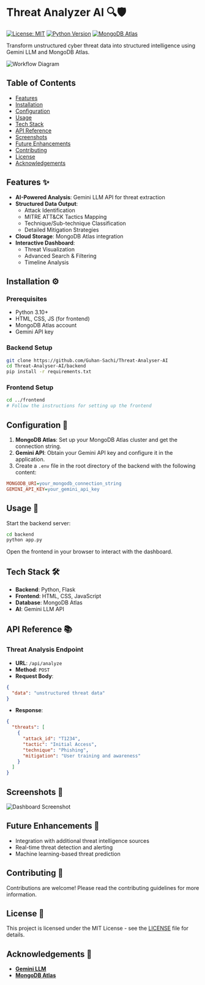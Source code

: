 # Threat Analyzer AI 🔍🛡️

[![License: MIT](https://img.shields.io/badge/License-MIT-yellow.svg)](https://opensource.org/licenses/MIT)
[![Python Version](https://img.shields.io/badge/Python-3.10%2B-blue.svg)](https://www.python.org/)
[![MongoDB Atlas](https://img.shields.io/badge/MongoDB-Cloud-green.svg)](https://www.mongodb.com/atlas)

Transform unstructured cyber threat data into structured intelligence using Gemini LLM and MongoDB Atlas.

![Workflow Diagram](https://via.placeholder.com/800x400.png?text=Threat+Processing+Workflow) <!-- Replace with actual diagram -->

## Table of Contents
- [Features](#features)
- [Installation](#installation)
- [Configuration](#configuration)
- [Usage](#usage)
- [Tech Stack](#tech-stack)
- [API Reference](#api-reference)
- [Screenshots](#screenshots)
- [Future Enhancements](#future-enhancements)
- [Contributing](#contributing)
- [License](#license)
- [Acknowledgements](#acknowledgements)

## Features ✨
- **AI-Powered Analysis**: Gemini LLM API for threat extraction
- **Structured Data Output**:
  - Attack Identification
  - MITRE ATT&CK Tactics Mapping
  - Technique/Sub-technique Classification
  - Detailed Mitigation Strategies
- **Cloud Storage**: MongoDB Atlas integration
- **Interactive Dashboard**:
  - Threat Visualization
  - Advanced Search & Filtering
  - Timeline Analysis

## Installation ⚙️

### Prerequisites
- Python 3.10+
- HTML, CSS, JS (for frontend)
- MongoDB Atlas account
- Gemini API key

### Backend Setup
```bash
git clone https://github.com/Guhan-Sachi/Threat-Analyser-AI
cd Threat-Analyser-AI/backend
pip install -r requirements.txt
```

### Frontend Setup
```bash
cd ../frontend
# Follow the instructions for setting up the frontend
```

## Configuration 🔧

1. **MongoDB Atlas**: Set up your MongoDB Atlas cluster and get the connection string.
2. **Gemini API**: Obtain your Gemini API key and configure it in the application.
3. Create a `.env` file in the root directory of the backend with the following content:

```ini
MONGODB_URI=your_mongodb_connection_string
GEMINI_API_KEY=your_gemini_api_key
```

## Usage 🚀

Start the backend server:
```bash
cd backend
python app.py
```

Open the frontend in your browser to interact with the dashboard.

## Tech Stack 🛠️
- **Backend**: Python, Flask
- **Frontend**: HTML, CSS, JavaScript
- **Database**: MongoDB Atlas
- **AI**: Gemini LLM API

## API Reference 📚

### Threat Analysis Endpoint
- **URL**: `/api/analyze`
- **Method**: `POST`
- **Request Body**:

```json
{
  "data": "unstructured threat data"
}
```

- **Response**:

```json
{
  "threats": [
    {
      "attack_id": "T1234",
      "tactic": "Initial Access",
      "technique": "Phishing",
      "mitigation": "User training and awareness"
    }
  ]
}
```

## Screenshots 📸
![Dashboard Screenshot](https://via.placeholder.com/800x400.png?text=Dashboard) <!-- Replace with actual screenshot -->

## Future Enhancements 🚀
- Integration with additional threat intelligence sources
- Real-time threat detection and alerting
- Machine learning-based threat prediction

## Contributing 🤝
Contributions are welcome! Please read the contributing guidelines for more information.

## License 📄
This project is licensed under the MIT License - see the [LICENSE](LICENSE) file for details.

## Acknowledgements 🙏
- **[Gemini LLM](https://ai.google.com/gemini/)**
- **[MongoDB Atlas](https://www.mongodb.com/atlas)**
